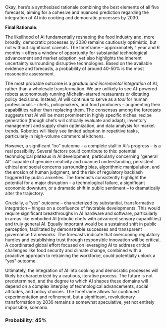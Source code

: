 Okay, here’s a synthesized rationale combining the best elements of all five forecasts, aiming for a cohesive and nuanced prediction regarding the integration of AI into cooking and democratic processes by 2030.

**Final Rationale:**

The likelihood of AI fundamentally reshaping the food industry and, more broadly, democratic processes by 2030 remains cautiously optimistic, but not without significant caveats. The timeframe – approximately 1 year and 6 months – offers a window of opportunity for substantial technological advancement and market adoption, yet also highlights the inherent uncertainty surrounding disruptive technologies.  Based on the available evidence and forecasts, a probability of around 40-50% is the most reasonable assessment.

The most probable outcome is a *gradual and incremental integration* of AI, rather than a wholesale transformation.  We are unlikely to see AI-powered robots autonomously running Michelin-starred restaurants or dictating policy decisions.  Instead, AI will continue to serve as a *tool* for human professionals – chefs, policymakers, and food producers – augmenting their capabilities rather than replacing them. The consensus among the forecasts suggests that AI will be most prominent in highly specific niches: recipe generation (though chefs will critically evaluate and adapt), inventory management and supply chain optimization, and data analysis for market trends. Robotics will likely see limited adoption in repetitive tasks, particularly in high-volume commercial kitchens.

However, a significant “no” outcome – a complete stall in AI’s progress – is a real possibility. Several factors could contribute to this: potential technological plateaus in AI development, particularly concerning “general AI” capable of genuine creativity and nuanced understanding, persistent ethical and social concerns surrounding bias, algorithmic manipulation, and the erosion of human judgment, and the risk of regulatory backlash triggered by public anxieties. The forecasts consistently highlight the potential for a major disruption – a technological failure, a significant economic downturn, or a dramatic shift in public sentiment – to dramatically alter the trajectory.

Crucially, a "yes" outcome – characterized by substantial, transformative integration – hinges on a confluence of favorable developments. This would require significant breakthroughs in AI hardware and software, particularly in areas like embodied AI (robotic chefs with advanced sensory capabilities) and truly general AI. Equally important would be a sustained shift in public perception, facilitated by demonstrable successes and transparent governance frameworks. The forecasts indicate that overcoming regulatory hurdles and establishing trust through responsible innovation will be critical.  A coordinated global effort focused on leveraging AI to address critical challenges like food security and climate change, combined with a proactive approach to retraining the workforce, could potentially unlock a “yes” outcome. 

Ultimately, the integration of AI into cooking and democratic processes will likely be characterized by a cautious, iterative process.  The future is not predetermined, and the degree to which AI shapes these domains will depend on a complex interplay of technological advancements, social attitudes, and policy choices.  The timeframe allows for continued experimentation and refinement, but a significant, revolutionary transformation by 2030 remains a somewhat speculative, yet not entirely impossible, scenario.

### Probability: 45%